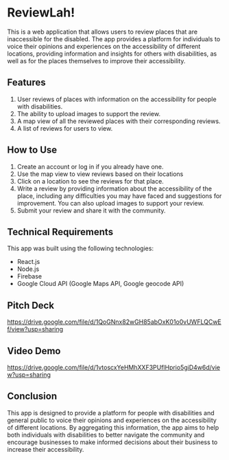 # ReviewLah!
This is a web application that allows users to review places that are inaccessible for the disabled. The app provides a platform for individuals to voice their opinions and experiences on the accessibility of different locations, providing information and insights for others with disabilities, as well as for the places themselves to improve their accessibility.

## Features
1. User reviews of places with information on the accessibility for people with disabilities.
2. The ability to upload images to support the review.
3. A map view of all the reviewed places with their corresponding reviews.
4. A list of reviews for users to view.

## How to Use
1. Create an account or log in if you already have one.
2. Use the map view to view reviews based on their locations
3. Click on a location to see the reviews for that place.
4. Write a review by providing information about the accessibility of the place, including any difficulties you may have faced and suggestions for improvement. You can also upload images to support your review.
5. Submit your review and share it with the community.

## Technical Requirements
This app was built using the following technologies:
- React.js
- Node.js
- Firebase
- Google Cloud API (Google Maps API, Google geocode API)

## Pitch Deck
https://drive.google.com/file/d/1QoGNnx82wGH85abOxK01o0vUWFLQCwEf/view?usp=sharing

## Video Demo
https://drive.google.com/file/d/1vtoscxYeHMhXXF3PUflHprio5giD4w6d/view?usp=sharing

## Conclusion
This app is designed to provide a platform for people with disabilities and general public to voice their opinions and experiences on the accessibility of different locations. By aggregating this information, the app aims to help both individuals with disabilities to better navigate the community and encourage businesses to make informed decisions about their business to increase their accessibility.